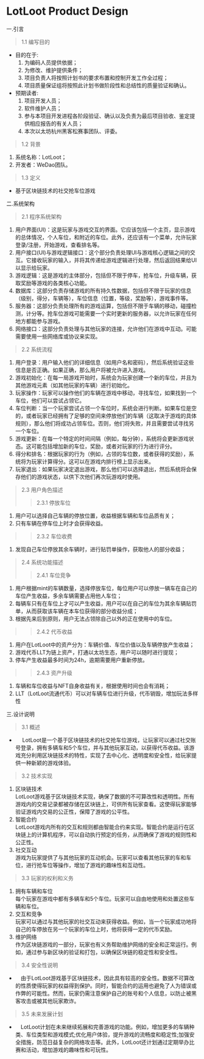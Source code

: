 # LotLoot Product Design
一.引言
>1.1 编写目的
- 目的在于:
  1. 为编码人员提供依据；
  1. 为修改、维护提供条件；
  1. 项目负责人将按照计划书的要求布置和控制开发工作全过程；
  1. 项目质量保证组将按照此计划书做阶段性和总结性的质量验证和确认。
- 预期读者:
  1. 项目开发人员；
  1. 软件维护人员；
  1. 参与本项目开发进程各阶段验证、确认以及负责为最后项目验收、鉴定提供相应报告的有关人员；
  1. 本次以太坊杭州黑客松赛事团队、评委。
>1.2 背景
  1. 系统名称：LotLoot；
  1. 开发者：WeDao团队。
>1.3 定义
  - 基于区块链技术的社交抢车位游戏

二.系统架构
>2.1 程序系统架构
  1. 用户界面(UI)：这是玩家与游戏交互的界面。它应该包括一个主页，显示游戏的总体情况，个人车位，和附近的车位。此外，还应该有一个菜单，允许玩家登录/注册，开始游戏，查看排名等。
  1. 用户接口(UI)与游戏逻辑接口：这个部分负责处理UI与游戏核心逻辑之间的交互。它接收玩家的输入，并将其传递给游戏逻辑进行处理，然后返回结果给UI以显示给玩家。
  1. 游戏逻辑：这是游戏的主体部分，包括但不限于停车，抢车位，升级车辆，获取奖励等游戏的各类核心功能。
  1. 数据库：这部分负责存储游戏的所有持久性数据，包括但不限于玩家的信息（级别，得分，车辆等），车位信息（位置，等级，奖励等），游戏事件等。
  1. 服务器：这部分负责处理所有的游戏运算，包括但不限于车辆的移动，碰撞检测，计分等。抢车位游戏可能需要一个实时更新的服务器，以允许玩家在任何地方都能参与游戏。
  1. 网络接口：这部分负责处理与其他玩家的连接，允许他们在游戏中互动。可能需要使用一些网络库或协议来实现。
>2.2 系统流程
  1. 用户登录：用户输入他们的详细信息（如用户名和密码），然后系统验证这些信息是否正确。如果正确，那么用户将被允许进入游戏。
  1. 游戏初始化：在每一局游戏开始时，系统会为玩家创建一个新的车位，并且为其他游戏元素（如其他玩家的车辆）进行初始化。
  1. 玩家操作：玩家可以操作他们的车辆在游戏中移动，寻找车位，如果找到一个车位，他们可以尝试占领它。
  1. 车位判断：当一个玩家尝试占领一个车位时，系统会进行判断。如果车位是空的，或者玩家已经拥有了足够的空间来停放他们的车辆（这取决于游戏的具体规则），那么他们将成功占领车位。否则，他们将失败，并且需要尝试寻找另一个车位。
  1. 游戏更新：在每一个特定的时间间隔（例如，每分钟），系统将会更新游戏状态。这可能包括增加新的车位，奖励，或者对玩家的行为进行评分。
  1. 得分和排名：根据玩家的行为（例如，占领的车位数，或者获得的奖励），系统将为玩家计算得分。这可以在游戏内排行榜上显示出来。
  1. 玩家退出：如果玩家决定退出游戏，那么他们可以选择退出，然后系统将会保存他们的游戏状态，以供下次他们再次玩游戏时使用。
>2.3 用户角色描述
>>2.3.1 停放车位
  1. 用户可以选择自己车辆的停放位置，收益根据车辆和车位品质有关；
  1. 只有车辆在停车位上时才会获得收益。
>>2.3.2 车位收费
  1. 发现自己车位停放其余车辆时，进行贴罚单操作，获取他人的部分收益；
>2.4 系统功能描述
>>2.4.1 车位竞争
  1. 用户根据mint的车辆数量，选择停放车位，每位用户可以停放一辆车在自己的车位产生收益，多余车辆需要占用他人车位；
  1. 每辆车只有在车位上才可以产生收益，用户可以在自己的车位为其余车辆贴罚单，从而获取该车辆在本车位获得的部分收益分成；
  1. 根据先来后到原则，用户无法占领除自己以外的正在使用中的车位。
>>2.4.2 代币收益
  1. 用户在LotLoot中的资产分为：车辆价值、车位价值以及车辆停放产生收益；
  1. 游戏代币LLT为链上资产，打通以太坊生态，用户可以随时进行提现；
  1. 停车产生收益最多时间为24h，逾期需要用户重新停放。
>>2.4.3 资产升级
  1. 车辆和车位收益与NFT自身收益有关，根据使用时间也会有消耗；
  1. LLT（LotLoot流通代币）可以对车辆车位进行升级，代币销毁，增加玩法多样性


三.设计说明
>3.1 概述
- &emsp; LotLoot是一个基于区块链技术的社交抢车位游戏，让玩家可以通过社交账号登录，拥有多辆车和5个车位，并与其他玩家互动，以获得代币收益。该游戏充分利用区块链技术的特性，实现了去中心化、透明度和安全性，给玩家提供一种新颖的游戏体验。
>3.2 技术实现
  1. 区块链技术
  &emsp;<br/> LotLoot游戏基于区块链技术实现，确保了数据的不可算改性和透明性。所有游戏内的交易记录都被存储在区块链上，可供所有玩家查看。这使得玩家能够验证游戏内交易的公正性，保障了游戏的公平性。
  1. 智能合约
  &emsp;<br/> LotLoot游戏内所有的交互和规则都由智能合约来实现。智能合约是运行在区块链上的计算机程序，可以自动执行预定的任务，从而确保了游戏的规则性和公正性。
  1. 社交互动
    &emsp;<br/> 游戏为玩家提供了与其他玩家的互动机会。玩家可以查看其他玩家的车和车位，进行抢车位等操作，增加了游戏的趣味性和互动性。
>3.3 玩家的权利和义务
  1. 拥有车辆和车位
  &emsp;<br/>每个玩家在游戏中都有多辆车和5个车位。玩家可以自由地使用和处置这些车辆和车位。
  1. 交互和竞争
  &emsp;<br/>玩家可以通过与其他玩家的社交互动来获得收益。例如，当一个玩家成功地将自己的车停放在另一个玩家的车位上时，他将获得一定的代币奖励。
  1. 维护网络
  &emsp;<br/>作为区块链游戏的一部分，玩家也有义务帮助维护网络的安全和正常运行。例如，通过参与新区块的验证和打包，以确保区块链的稳定性和安全性。
>3.4 安全性说明
- &emsp;由于LotLoot游戏基于区块链技术，因此具有较高的安全性。数据不可算改的性质使得玩家的权益得到保护。同时，智能合约的运用也避免了人为错误或作弊的可能性。然而，玩家仍需注意保护自己的账号和个人信息，以防止被黑客攻击或被其他玩家欺诈。
>3.5 未来发展计划
- &emsp;LotLoot计划在未来继续拓展和完善游戏的功能。例如，增加更多的车辆种类、车位类型和游戏模式;优化用户体验，提升游戏的流畅度和稳定性;加强安全措施，防范日益复杂的网络攻击等。此外，LotLoot还计划通过定期举办比赛和活动，增加游戏的趣味性和可玩性。
